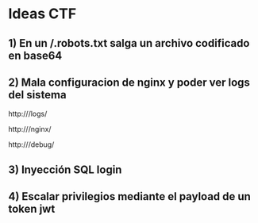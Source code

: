 # Ideas CTF

## 1) En un /.robots.txt salga un archivo codificado en base64

## 2) Mala configuracion de nginx y poder ver logs del sistema

http://<sitio>/logs/

http://<sitio>/nginx/

http://<sitio>/debug/

## 3) Inyección SQL login

## 4) Escalar privilegios mediante el payload de un token jwt